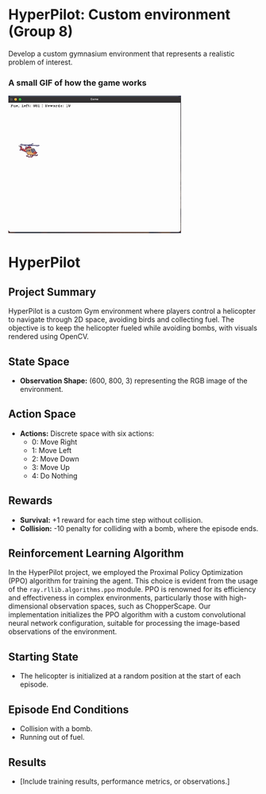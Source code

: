 # HyperPilot: Custom environment (Group 8)
Develop a custom gymnasium environment that represents a realistic problem of interest.

### A small GIF of how the game works
![](https://github.com/mounika2000/Custom-gym-env/blob/main/final-rl.gif)

# HyperPilot

## Project Summary
HyperPilot is a custom Gym environment where players control a helicopter to navigate through 2D space, avoiding birds and collecting fuel. The objective is to keep the helicopter fueled while avoiding bombs, with visuals rendered using OpenCV.

## State Space
- **Observation Shape:** (600, 800, 3) representing the RGB image of the environment.

## Action Space
- **Actions:** Discrete space with six actions:
  - 0: Move Right
  - 1: Move Left
  - 2: Move Down
  - 3: Move Up
  - 4: Do Nothing

## Rewards
- **Survival:** +1 reward for each time step without collision.
- **Collision:** -10 penalty for colliding with a bomb, where the episode ends.

## Reinforcement Learning Algorithm

In the HyperPilot project, we employed the Proximal Policy Optimization (PPO) algorithm for training the agent. This choice is evident from the usage of the `ray.rllib.algorithms.ppo` module. PPO is renowned for its efficiency and effectiveness in complex environments, particularly those with high-dimensional observation spaces, such as ChopperScape. Our implementation initializes the PPO algorithm with a custom convolutional neural network configuration, suitable for processing the image-based observations of the environment.


## Starting State
- The helicopter is initialized at a random position at the start of each episode.

## Episode End Conditions
- Collision with a bomb.
- Running out of fuel.

## Results
- [Include training results, performance metrics, or observations.]


